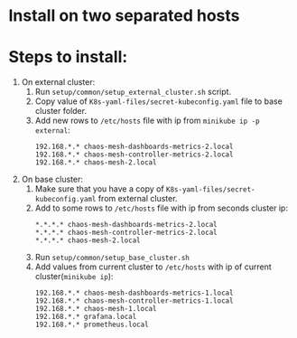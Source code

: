# Install on two separated hosts

# Steps to install:
1. On external cluster:
    1. Run `setup/common/setup_external_cluster.sh` script.
    2. Copy value of `K8s-yaml-files/secret-kubeconfig.yaml` file to base cluster folder.
    3. Add new rows to `/etc/hosts` file with ip from `minikube ip -p external`:
        ```
        192.168.*.* chaos-mesh-dashboards-metrics-2.local
        192.168.*.* chaos-mesh-controller-metrics-2.local
        192.168.*.* chaos-mesh-2.local
        ```
2. On base cluster:
    1. Make sure that you have a copy of `K8s-yaml-files/secret-kubeconfig.yaml` from external cluster.
    2. Add to some rows to `/etc/hosts` file with ip from seconds cluster ip:
        ```
        *.*.*.* chaos-mesh-dashboards-metrics-2.local
        *.*.*.* chaos-mesh-controller-metrics-2.local
        *.*.*.* chaos-mesh-2.local
        ```
    3. Run `setup/common/setup_base_cluster.sh`
    4. Add values from current cluster to `/etc/hosts` with ip of current cluster(`minikube ip`):
        ```
        192.168.*.* chaos-mesh-dashboards-metrics-1.local
        192.168.*.* chaos-mesh-controller-metrics-1.local
        192.168.*.* chaos-mesh-1.local
        192.168.*.* grafana.local
        192.168.*.* prometheus.local
        ```
